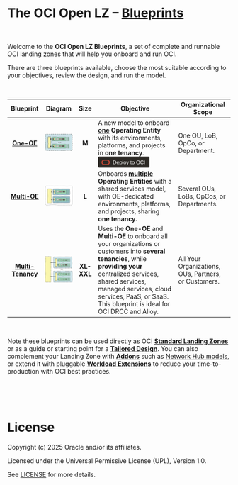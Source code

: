 # **The OCI Open LZ &ndash; [Blueprints](#)**

&nbsp; 

Welcome to the **OCI Open LZ Blueprints**, a set of complete and runnable OCI landing zones that will help you onboard and run OCI. 

There are three blueprints available, choose the most suitable according to your objectives, review the design, and run the model. 

&nbsp; 

| Blueprint | Diagram | Size | Objective   | Organizational Scope | 
|:--:|---|:-:|---|---|
| [**One-OE**](/blueprints/one-oe/readme.md) | [<img src="../commons/images/one-oe_icon.jpg" width="80">](/blueprints/one-oe/design/images/3_security_view_compartments_L2.jpg)| **M** | A new model to onboard **[one](/blueprints/one-oe/readme.md) Operating Entity** with its environments, platforms, and projects in **one tenancy**.</br> [<img src="/commons/images/DeployToOCI.svg"  height="25" align="center">](/blueprints/one-oe/runtime/one-stack/readme.md) | One OU, LoB, OpCo, or Department. 
| [**Multi-OE**](/blueprints/multi-oe/readme.md) | [<img src="../commons/images/multi-oe_icon.jpg" width="100" height="value">](/blueprints/multi-oe/generic_v1/design/images/3_security_view_tenancy_l1-l2.jpg)| **L** | Onboards **[multiple](/blueprints/multi-oe/readme.md) Operating Entities** with a shared services model, with OE-dedicated environments, platforms, and projects, sharing **one tenancy.** | Several OUs, LoBs, OpCos, or Departments. 
| [**Multi-Tenancy**](/blueprints/multi-tenancy/readme.md) | <img src="../commons/images/multi-tenancy_icon.jpg" width="150" height="value">| **XL-XXL** | Uses the **One-OE** and **Multi-OE** to onboard all your organizations or customers into **several tenancies**, while **providing your** centralized services, shared services, managed services, cloud services, PaaS, or SaaS.  This blueprint is ideal for OCI DRCC and Alloy.| All Your Organizations, OUs, Partners, or Customers.


&nbsp; 

Note these blueprints can be used directly as OCI [**Standard Landing Zones**](https://github.com/oracle-devrel/technology-engineering/blob/main/landing-zones/standard_landing_zones/readme.md) or as a guide or starting point for a [**Tailored Design**](https://github.com/oracle-devrel/technology-engineering/blob/main/landing-zones/tailored_landing_zones/readme.md). You can also complement your Landing Zone with [**Addons**](/addons/readme.md) such as [Network Hub models](/addons/oci-hub-models/readme.md), or extend it with pluggable [**Workload Extensions**](/workload-extensions/readme.md) to reduce your time-to-production with OCI best practices. 

&nbsp; 

&nbsp; 

# License

Copyright (c) 2025 Oracle and/or its affiliates.

Licensed under the Universal Permissive License (UPL), Version 1.0.

See [LICENSE](/LICENSE.txt) for more details.

